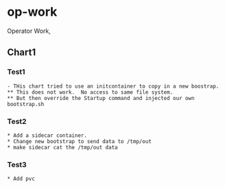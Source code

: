 # op-work
Operator Work, 


## Chart1

### Test1
    - THis chart tried to use an initcontainer to copy in a new boostrap.
    ** This does not work.  No access to same file system.
    ** But then override the Startup command and injected our own bootstrap.sh


### Test2
    * Add a sidecar container.
    * Change new bootstrap to send data to /tmp/out
    * make sidecar cat the /tmp/out data


### Test3
    * Add pvc



